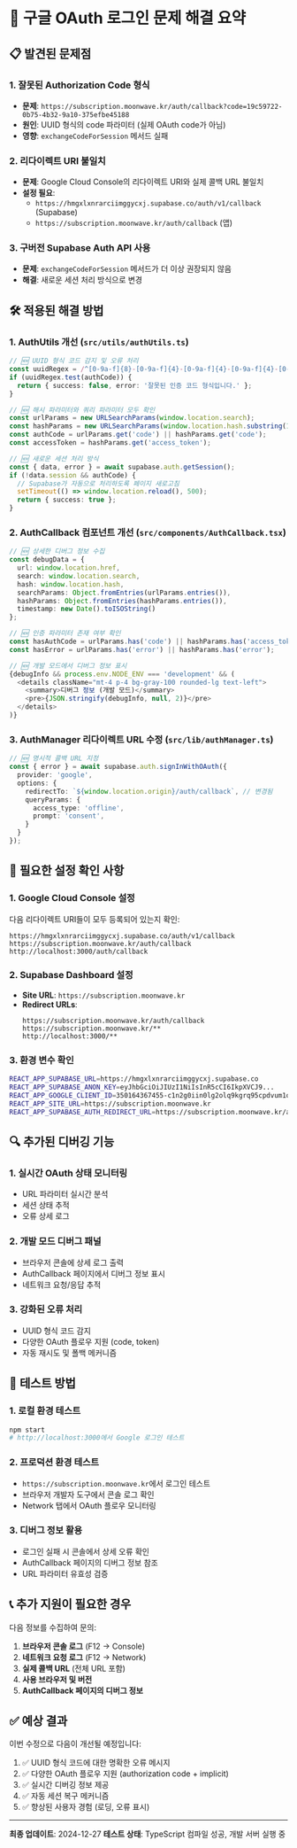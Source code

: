 # 🔧 구글 OAuth 로그인 문제 해결 요약

## 📋 발견된 문제점

### 1. 잘못된 Authorization Code 형식
- **문제**: `https://subscription.moonwave.kr/auth/callback?code=19c59722-0b75-4b32-9a10-375efbe45188`
- **원인**: UUID 형식의 code 파라미터 (실제 OAuth code가 아님)
- **영향**: `exchangeCodeForSession` 메서드 실패

### 2. 리다이렉트 URI 불일치
- **문제**: Google Cloud Console의 리다이렉트 URI와 실제 콜백 URL 불일치
- **설정 필요**: 
  - `https://hmgxlxnrarciimggycxj.supabase.co/auth/v1/callback` (Supabase)
  - `https://subscription.moonwave.kr/auth/callback` (앱)

### 3. 구버전 Supabase Auth API 사용
- **문제**: `exchangeCodeForSession` 메서드가 더 이상 권장되지 않음
- **해결**: 새로운 세션 처리 방식으로 변경

## 🛠️ 적용된 해결 방법

### 1. AuthUtils 개선 (`src/utils/authUtils.ts`)

```typescript
// 🆕 UUID 형식 코드 감지 및 오류 처리
const uuidRegex = /^[0-9a-f]{8}-[0-9a-f]{4}-[0-9a-f]{4}-[0-9a-f]{4}-[0-9a-f]{12}$/i;
if (uuidRegex.test(authCode)) {
  return { success: false, error: '잘못된 인증 코드 형식입니다.' };
}

// 🆕 해시 파라미터와 쿼리 파라미터 모두 확인
const urlParams = new URLSearchParams(window.location.search);
const hashParams = new URLSearchParams(window.location.hash.substring(1));
const authCode = urlParams.get('code') || hashParams.get('code');
const accessToken = hashParams.get('access_token');

// 🆕 새로운 세션 처리 방식
const { data, error } = await supabase.auth.getSession();
if (!data.session && authCode) {
  // Supabase가 자동으로 처리하도록 페이지 새로고침
  setTimeout(() => window.location.reload(), 500);
  return { success: true };
}
```

### 2. AuthCallback 컴포넌트 개선 (`src/components/AuthCallback.tsx`)

```typescript
// 🆕 상세한 디버그 정보 수집
const debugData = {
  url: window.location.href,
  search: window.location.search,
  hash: window.location.hash,
  searchParams: Object.fromEntries(urlParams.entries()),
  hashParams: Object.fromEntries(hashParams.entries()),
  timestamp: new Date().toISOString()
};

// 🆕 인증 파라미터 존재 여부 확인
const hasAuthCode = urlParams.has('code') || hashParams.has('access_token');
const hasError = urlParams.has('error') || hashParams.has('error');

// 🆕 개발 모드에서 디버그 정보 표시
{debugInfo && process.env.NODE_ENV === 'development' && (
  <details className="mt-4 p-4 bg-gray-100 rounded-lg text-left">
    <summary>디버그 정보 (개발 모드)</summary>
    <pre>{JSON.stringify(debugInfo, null, 2)}</pre>
  </details>
)}
```

### 3. AuthManager 리다이렉트 URL 수정 (`src/lib/authManager.ts`)

```typescript
// 🆕 명시적 콜백 URL 지정
const { error } = await supabase.auth.signInWithOAuth({
  provider: 'google',
  options: {
    redirectTo: `${window.location.origin}/auth/callback`, // 변경됨
    queryParams: {
      access_type: 'offline',
      prompt: 'consent',
    }
  }
});
```

## 📍 필요한 설정 확인 사항

### 1. Google Cloud Console 설정
다음 리다이렉트 URI들이 모두 등록되어 있는지 확인:
```
https://hmgxlxnrarciimggycxj.supabase.co/auth/v1/callback
https://subscription.moonwave.kr/auth/callback
http://localhost:3000/auth/callback
```

### 2. Supabase Dashboard 설정
- **Site URL**: `https://subscription.moonwave.kr`
- **Redirect URLs**: 
  ```
  https://subscription.moonwave.kr/auth/callback
  https://subscription.moonwave.kr/**
  http://localhost:3000/**
  ```

### 3. 환경 변수 확인
```bash
REACT_APP_SUPABASE_URL=https://hmgxlxnrarciimggycxj.supabase.co
REACT_APP_SUPABASE_ANON_KEY=eyJhbGciOiJIUzI1NiIsInR5cCI6IkpXVCJ9...
REACT_APP_GOOGLE_CLIENT_ID=350164367455-c1n2g0iin0lg2olq9kgrq95cpdvum1qv.apps.googleusercontent.com
REACT_APP_SITE_URL=https://subscription.moonwave.kr
REACT_APP_SUPABASE_AUTH_REDIRECT_URL=https://subscription.moonwave.kr/auth/callback
```

## 🔍 추가된 디버깅 기능

### 1. 실시간 OAuth 상태 모니터링
- URL 파라미터 실시간 분석
- 세션 상태 추적
- 오류 상세 로그

### 2. 개발 모드 디버그 패널
- 브라우저 콘솔에 상세 로그 출력
- AuthCallback 페이지에서 디버그 정보 표시
- 네트워크 요청/응답 추적

### 3. 강화된 오류 처리
- UUID 형식 코드 감지
- 다양한 OAuth 플로우 지원 (code, token)
- 자동 재시도 및 폴백 메커니즘

## 🚀 테스트 방법

### 1. 로컬 환경 테스트
```bash
npm start
# http://localhost:3000에서 Google 로그인 테스트
```

### 2. 프로덕션 환경 테스트
- `https://subscription.moonwave.kr`에서 로그인 테스트
- 브라우저 개발자 도구에서 콘솔 로그 확인
- Network 탭에서 OAuth 플로우 모니터링

### 3. 디버그 정보 활용
- 로그인 실패 시 콘솔에서 상세 오류 확인
- AuthCallback 페이지의 디버그 정보 참조
- URL 파라미터 유효성 검증

## 📞 추가 지원이 필요한 경우

다음 정보를 수집하여 문의:

1. **브라우저 콘솔 로그** (F12 → Console)
2. **네트워크 요청 로그** (F12 → Network)
3. **실제 콜백 URL** (전체 URL 포함)
4. **사용 브라우저 및 버전**
5. **AuthCallback 페이지의 디버그 정보**

## ✅ 예상 결과

이번 수정으로 다음이 개선될 예정입니다:

1. ✅ UUID 형식 코드에 대한 명확한 오류 메시지
2. ✅ 다양한 OAuth 플로우 지원 (authorization code + implicit)
3. ✅ 실시간 디버깅 정보 제공
4. ✅ 자동 세션 복구 메커니즘
5. ✅ 향상된 사용자 경험 (로딩, 오류 표시)

---

**최종 업데이트**: 2024-12-27
**테스트 상태**: TypeScript 컴파일 성공, 개발 서버 실행 중